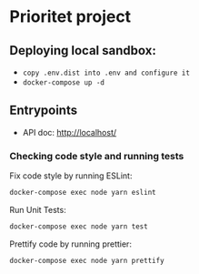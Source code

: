 # Prioritet project

## Deploying local sandbox:

* ```copy .env.dist into .env and configure it```
* ```docker-compose up -d```

## Entrypoints
* API doc: [http://localhost/](http://localhost/)


### Checking code style and running tests
Fix code style by running ESLint:
```bash
docker-compose exec node yarn eslint
```

Run Unit Tests:
```bash
docker-compose exec node yarn test
```

Prettify code by running prettier:
```bash
docker-compose exec node yarn prettify
```

